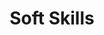 ---
title: Soft Skills
menu:
    sidebar:
        name: Soft Skills
        identifier: soft-skills
        weight: 40
---